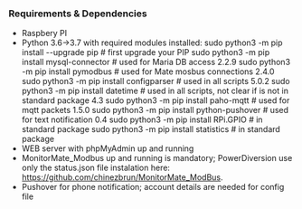 ### Requirements & Dependencies
- Raspbery PI
- Python 3.6->3.7 with required modules installed:
sudo python3 -m pip install --upgrade pip     # first upgrade your PIP 
sudo python3 -m pip install mysql-connector   # used for Maria DB access 2.2.9
sudo python3 -m pip install pymodbus          # used for Mate mosbus connections 2.4.0
sudo python3 -m pip install configparser      # used in all scripts 5.0.2
sudo python3 -m pip install datetime          # used in all scripts, not clear if is not in standard package 4.3
sudo python3 -m pip install paho-mqtt         # used for mqtt packets 1.5.0 
sudo python3 -m pip install python-pushover   # used for text notification 0.4
sudo python3 -m pip install RPi.GPIO          # in standard package
sudo python3 -m pip install statistics        # in standard package
- WEB server with phpMyAdmin up and running 
- MonitorMate_Modbus up and running is mandatory; PowerDiversion use only the status.json file 
instalation here: https://github.com/chinezbrun/MonitorMate_ModBus. 
- Pushover for phone notification; account details are needed for config file
